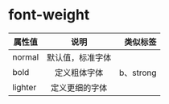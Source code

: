# font-weight

<!-- | Tables        | Are           | Cool  |
| ------------- |:-------------:| -----:|
| col 3 is      | right-aligned | $1600 |
| col 2 is      | centered      |   $12 |
| zebra stripes | are neat      |    $1 | -->

| 属性值  |       说明       |  类似标签 |
| ------- | :--------------: | --------: |
| normal  | 默认值，标准字体 |           |
| bold    |   定义粗体字体   | b、strong |
| lighter |  定义更细的字体  |           |